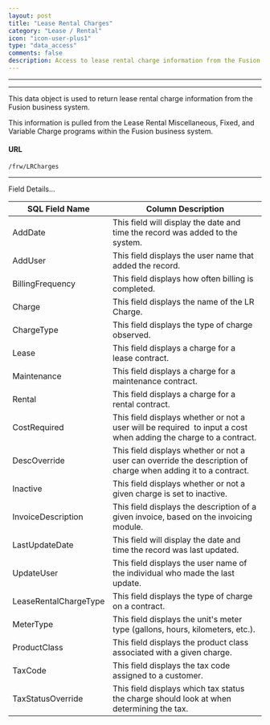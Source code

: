 ```yaml
---
layout: post
title: "Lease Rental Charges"
category: "Lease / Rental" 
icon: "icon-user-plus1"
type: "data_access" 
comments: false
description: Access to lease rental charge information from the Fusion business system
---
```


---
---

This data object is used to return lease rental charge information from the Fusion business system.

This information is pulled from the Lease Rental Miscellaneous, Fixed, and Variable Charge programs within the Fusion business system.

 
#### URL 
```
/frw/LRCharges
``` 
 <hr>
Field Details...

| **SQL Field Name**    | **Column Description**                                                                                            |
|---|---|
| AddDate               | This field will display the date and time the record was added to the system.                                     |
| AddUser               | This field displays the user name that added the record.                                                          |
| BillingFrequency      | This field displays how often billing is completed.                                                               |
| Charge                | This field displays the name of the LR Charge.                                                                    |
| ChargeType            | This field displays the type of charge observed.                                                                  |
| Lease                 | This field displays a charge for a lease contract.                                                                |
| Maintenance           | This field displays a charge for a maintenance contract.                                                          |
| Rental                | This field displays a charge for a rental contract.                                                               |
| CostRequired          | This field displays whether or not a user will be required  to input a cost when adding the charge to a contract. |
| DescOverride          | This field displays whether or not a user can override the description of charge when adding it to a contract.    |
| Inactive              | This field displays whether or not a given charge is set to inactive.                                             |
| InvoiceDescription    | This field displays the description of a given invoice, based on the invoicing module.                            |
| LastUpdateDate        | This field will display the date and time the record was last updated.                                            |
| UpdateUser            | This field displays the user name of the individual who made the last update.                                     |
| LeaseRentalChargeType | This field displays the type of charge on a contract.                                                             |
| MeterType             | This field displays the unit's meter type (gallons, hours, kilometers, etc.).                                     |
| ProductClass          | This field displays the product class associated with a given charge.                                             |
| TaxCode               | This field displays the tax code assigned to a customer.                                                          |
| TaxStatusOverride     | This field displays which tax status the charge should look at when determining the tax.                          |